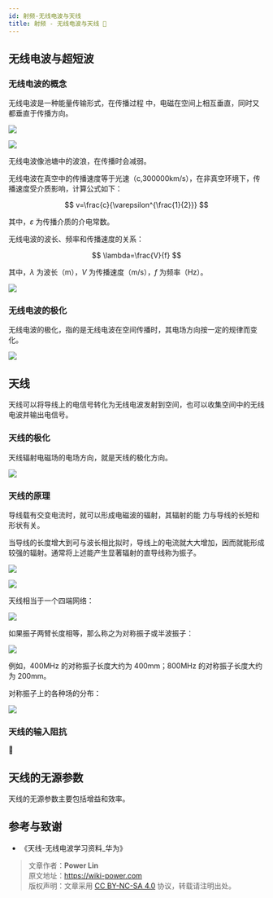 ```yaml
---
id: 射频-无线电波与天线
title: 射频 - 无线电波与天线 🚧
---
```


## 无线电波与超短波

### 无线电波的概念

无线电波是一种能量传输形式，在传播过程
中，电磁在空间上相互垂直，同时又都垂直于传播方向。

![](https://cos.wiki-power.com/img/20220328151806.png)

![](https://cos.wiki-power.com/img/20220328152954.png)

无线电波像池塘中的波浪，在传播时会减弱。

无线电波在真空中的传播速度等于光速（c,300000km/s），在非真空环境下，传播速度受介质影响，计算公式如下：

$$
v=\frac{c}{\varepsilon^{\frac{1}{2}}}
$$

其中，$\varepsilon$ 为传播介质的介电常数。

无线电波的波长、频率和传播速度的关系：

$$
\lambda=\frac{V}{f}
$$

其中，$\lambda$ 为波长（m），$V$ 为传播速度（m/s），$f$ 为频率（Hz）。

![](https://cos.wiki-power.com/img/20220328153416.png)

### 无线电波的极化

无线电波的极化，指的是无线电波在空间传播时，其电场方向按一定的规律而变化。

![](https://cos.wiki-power.com/img/20220328153533.png)

## 天线

天线可以将导线上的电信号转化为无线电波发射到空间，也可以收集空间中的无线电波并输出电信号。

### 天线的极化

天线辐射电磁场的电场方向，就是天线的极化方向。

![](https://cos.wiki-power.com/img/20220328153749.png)

### 天线的原理

导线载有交变电流时，就可以形成电磁波的辐射，其辐射的能
力与导线的长短和形状有关。

当导线的长度增大到可与波长相比拟时，导线上的电流就大大增加，因而就能形成较强的辐射。通常将上述能产生显著辐射的直导线称为振子。

![](https://cos.wiki-power.com/img/20220328154244.png)

![](https://cos.wiki-power.com/img/20220328154355.png)

天线相当于一个四端网络：

![](https://cos.wiki-power.com/img/20220328154327.png)

如果振子两臂长度相等，那么称之为对称振子或半波振子：

![](https://cos.wiki-power.com/img/20220328154512.png)

例如，400MHz 的对称振子长度大约为 400mm；800MHz 的对称振子长度大约为 200mm。

对称振子上的各种场的分布：

![](https://cos.wiki-power.com/img/20220328154749.png)

### 天线的输入阻抗

🚧

## 天线的无源参数

天线的无源参数主要包括增益和效率。

## 参考与致谢

- 《天线-无线电波学习资料\_华为》

> 文章作者：**Power Lin**  
> 原文地址：<https://wiki-power.com>  
> 版权声明：文章采用 [CC BY-NC-SA 4.0](https://creativecommons.org/licenses/by/4.0/deed.zh) 协议，转载请注明出处。
